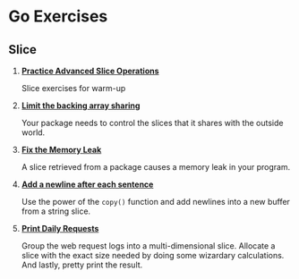 # Go Exercises
## Slice

1. **[Practice Advanced Slice Operations](https://github.com/4ppe/Go-Exercises/tree/main/slices/adv-ops-practice)**

    Slice exercises for warm-up

2. **[Limit the backing array sharing](https://github.com/4ppe/Go-Exercises/tree/main/slices/limit-the-backing-array-sharing)**

    Your package needs to control the slices that it shares with the outside world.

3. **[Fix the Memory Leak](https://github.com/4ppe/Go-Exercises/tree/main/slices/fix-the-memory-leak)**

    A slice retrieved from a package causes a memory leak in your program.

4. **[Add a newline after each sentence](https://github.com/4ppe/Go-Exercises/tree/main/slices/add-lines)**

    Use the power of the `copy()` function and add newlines into a new buffer from a string slice.

5. **[Print Daily Requests](https://github.com/4ppe/Go-Exercises/tree/main/slices/print-daily-requests)**

    Group the web request logs into a multi-dimensional slice. Allocate a slice with the exact size needed by doing some wizardary calculations. And lastly, pretty print the result.
